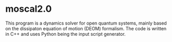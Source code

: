 # moscal2.0

This program is a dynamics solver for open quantum systems, mainly based on the dissipaton equation of motion (DEOM) formalism. The code is written in C++ and uses Python being the input script generator.
